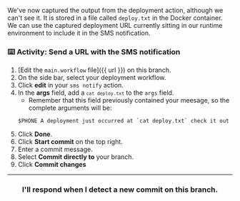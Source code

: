 We've now captured the output from the deployment action, although we can't see it. It is stored in a file called `deploy.txt` in the Docker container. We can use the captured deployment URL currently sitting in our runtime environment to include it in the SMS notification.

### :keyboard: Activity: Send a URL with the SMS notification

1. [Edit the `main.workflow` file]({{ url }}) on this branch.
1. On the side bar, select your deployment workflow.
1. Click **edit** in your `sms notify` action.
1. In the **args** field, add a <code>`cat deploy.txt`</code> to the `args` field.
    - Remember that this field previously contained your meesage, so the complete arguments will be:
    ```shell
    $PHONE A deployment just occurred at `cat deploy.txt` check it out
    ```
1. Click **Done**.
1. Click **Start commit** on the top right.
1. Enter a commit message.
1. Select **Commit directly to** your branch.
1. Click **Commit changes**

<hr>
<h3 align="center">I'll respond when I detect a new commit on this branch.</h3>
